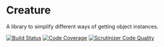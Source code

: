 # Creature
A library to simplify different ways of getting object instances.

[![Build Status](https://travis-ci.org/mcustiel/Creature.png?branch=master)](https://travis-ci.org/mcustiel/Creature)
[![Code Coverage](https://scrutinizer-ci.com/g/mcustiel/Creature/badges/coverage.png?b=master)](https://scrutinizer-ci.com/g/mcustiel/Creature/?branch=master)
[![Scrutinizer Code Quality](https://scrutinizer-ci.com/g/mcustiel/creature/badges/quality-score.png?b=master)](https://scrutinizer-ci.com/g/mcustiel/creature/?branch=master)
